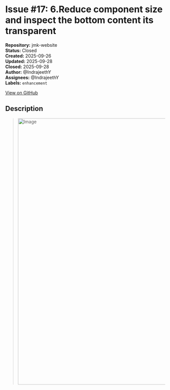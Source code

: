 # Issue #17: 6.Reduce component size and inspect the bottom content its transparent

**Repository:** jmk-website  
**Status:** Closed  
**Created:** 2025-09-26  
**Updated:** 2025-09-28  
**Closed:** 2025-09-28  
**Author:** @IndrajeethY  
**Assignees:** @IndrajeethY  
**Labels:** `enhancement`  

[View on GitHub](https://github.com/Simtestlab/jmk-website/issues/17)

## Description

> <img width="1873" height="838" alt="Image" src="https://github.com/user-attachments/assets/45f59f8d-da3f-4fd4-a249-8d56e7f900ad" />
